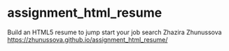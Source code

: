 # assignment_html_resume
Build an HTML5 resume to jump start your job search
Zhazira Zhunussova
https://zhunussova.github.io/assignment_html_resume/